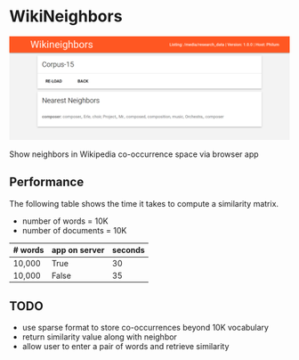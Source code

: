 # WikiNeighbors

![Example Screenshot](example.png)

Show neighbors in Wikipedia co-occurrence space via browser app

## Performance

The following table shows the time it takes to compute a similarity matrix.

* number of words = 10K
* number of documents = 10K

| # words | app on server  | seconds |
|---------|----------------|---------|
| 10,000  | True           | 30      |
| 10,000  | False          | 35      |



## TODO

* use sparse format to store co-occurrences beyond 10K vocabulary
* return similarity value along with neighbor
* allow user to enter a pair of words and retrieve similarity


